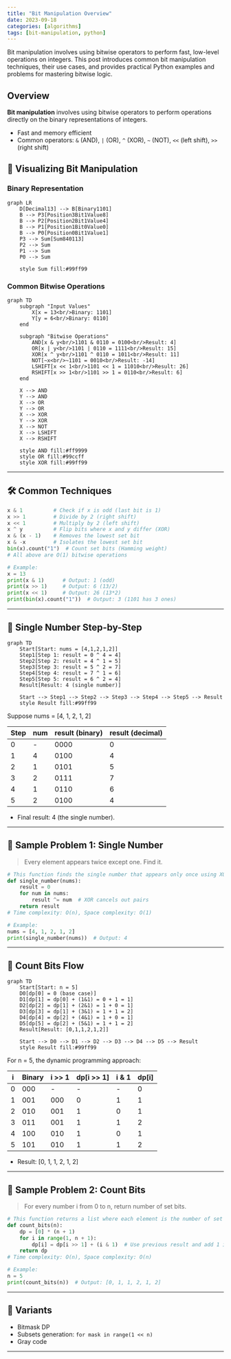 ```yaml
---
title: "Bit Manipulation Overview"
date: 2023-09-18
categories: [algorithms]
tags: [bit-manipulation, python]
---
```


Bit manipulation involves using bitwise operators to perform fast, low-level operations on integers. This post introduces common bit manipulation techniques, their use cases, and provides practical Python examples and problems for mastering bitwise logic.

## Overview

**Bit manipulation** involves using bitwise operators to perform operations directly on the binary representations of integers.

- Fast and memory efficient
- Common operators: `&` (AND), `|` (OR), `^` (XOR), `~` (NOT), `<<` (left shift), `>>` (right shift)

## 🧩 Visualizing Bit Manipulation

### Binary Representation

```mermaid
graph LR
    D[Decimal13] --> B[Binary1101]
    B --> P3[Position3Bit1Value8]
    B --> P2[Position2Bit1Value4]
    B --> P1[Position1Bit0Value0]
    B --> P0[Position0Bit1Value1]
    P3 --> Sum[Sum840113]
    P2 --> Sum
    P1 --> Sum
    P0 --> Sum
    
    style Sum fill:#99ff99
```

### Common Bitwise Operations

```mermaid
graph TD
    subgraph "Input Values"
        X[x = 13<br/>Binary: 1101]
        Y[y = 6<br/>Binary: 0110]
    end
    
    subgraph "Bitwise Operations"
        AND[x & y<br/>1101 & 0110 = 0100<br/>Result: 4]
        OR[x | y<br/>1101 | 0110 = 1111<br/>Result: 15]
        XOR[x ^ y<br/>1101 ^ 0110 = 1011<br/>Result: 11]
        NOT[~x<br/>~1101 = 0010<br/>Result: -14]
        LSHIFT[x << 1<br/>1101 << 1 = 11010<br/>Result: 26]
        RSHIFT[x >> 1<br/>1101 >> 1 = 0110<br/>Result: 6]
    end
    
    X --> AND
    Y --> AND
    X --> OR
    Y --> OR
    X --> XOR
    Y --> XOR
    X --> NOT
    X --> LSHIFT
    X --> RSHIFT
    
    style AND fill:#ff9999
    style OR fill:#99ccff
    style XOR fill:#99ff99
```

---

## 🛠️ Common Techniques

```python
x & 1          # Check if x is odd (last bit is 1)
x >> 1         # Divide by 2 (right shift)
x << 1         # Multiply by 2 (left shift)
x ^ y          # Flip bits where x and y differ (XOR)
x & (x - 1)    # Removes the lowest set bit
x & -x         # Isolates the lowest set bit
bin(x).count("1")  # Count set bits (Hamming weight)
# All above are O(1) bitwise operations

# Example:
x = 13
print(x & 1)      # Output: 1 (odd)
print(x >> 1)     # Output: 6 (13/2)
print(x << 1)     # Output: 26 (13*2)
print(bin(x).count("1"))  # Output: 3 (1101 has 3 ones)
```

---

## 🧩 Single Number Step-by-Step

```mermaid
graph TD
    Start[Start: nums = [4,1,2,1,2]]
    Step1[Step 1: result = 0 ^ 4 = 4]
    Step2[Step 2: result = 4 ^ 1 = 5]
    Step3[Step 3: result = 5 ^ 2 = 7]
    Step4[Step 4: result = 7 ^ 1 = 6]
    Step5[Step 5: result = 6 ^ 2 = 4]
    Result[Result: 4 (single number)]

    Start --> Step1 --> Step2 --> Step3 --> Step4 --> Step5 --> Result
    style Result fill:#99ff99
```

Suppose nums = [4, 1, 2, 1, 2]

| Step | num | result (binary) | result (decimal) |
|------|----|-----------------|------------------|
| 0    | -  | 0000            | 0                |
| 1    | 4  | 0100            | 4                |
| 2    | 1  | 0101            | 5                |
| 3    | 2  | 0111            | 7                |
| 4    | 1  | 0110            | 6                |
| 5    | 2  | 0100            | 4                |

- Final result: 4 (the single number).

---

## 📘 Sample Problem 1: Single Number

> Every element appears twice except one. Find it.

```python
# This function finds the single number that appears only once using XOR.
def single_number(nums):
    result = 0
    for num in nums:
        result ^= num  # XOR cancels out pairs
    return result
# Time complexity: O(n), Space complexity: O(1)

# Example:
nums = [4, 1, 2, 1, 2]
print(single_number(nums))  # Output: 4
```

---

## 🧩 Count Bits Flow

```mermaid
graph TD
    Start[Start: n = 5]
    D0[dp[0] = 0 (base case)]
    D1[dp[1] = dp[0] + (1&1) = 0 + 1 = 1]
    D2[dp[2] = dp[1] + (2&1) = 1 + 0 = 1]
    D3[dp[3] = dp[1] + (3&1) = 1 + 1 = 2]
    D4[dp[4] = dp[2] + (4&1) = 1 + 0 = 1]
    D5[dp[5] = dp[2] + (5&1) = 1 + 1 = 2]
    Result[Result: [0,1,1,2,1,2]]

    Start --> D0 --> D1 --> D2 --> D3 --> D4 --> D5 --> Result
    style Result fill:#99ff99
```

For n = 5, the dynamic programming approach:

| i | Binary | i >> 1 | dp[i >> 1] | i & 1 | dp[i] |
|---|--------|--------|------------|-------|-------|
| 0 | 000    | -      | -          | -     | 0     |
| 1 | 001    | 000    | 0          | 1     | 1     |
| 2 | 010    | 001    | 1          | 0     | 1     |
| 3 | 011    | 001    | 1          | 1     | 2     |
| 4 | 100    | 010    | 1          | 0     | 1     |
| 5 | 101    | 010    | 1          | 1     | 2     |

- Result: [0, 1, 1, 2, 1, 2]

---

## 📘 Sample Problem 2: Count Bits

> For every number i from 0 to n, return number of set bits.

```python
# This function returns a list where each element is the number of set bits in i.
def count_bits(n):
    dp = [0] * (n + 1)
    for i in range(1, n + 1):
        dp[i] = dp[i >> 1] + (i & 1)  # Use previous result and add 1 if last bit is set
    return dp
# Time complexity: O(n), Space complexity: O(n)

# Example:
n = 5
print(count_bits(n))  # Output: [0, 1, 1, 2, 1, 2]
```

---

## 🔁 Variants

- Bitmask DP
- Subsets generation: `for mask in range(1 << n)`
- Gray code

---

